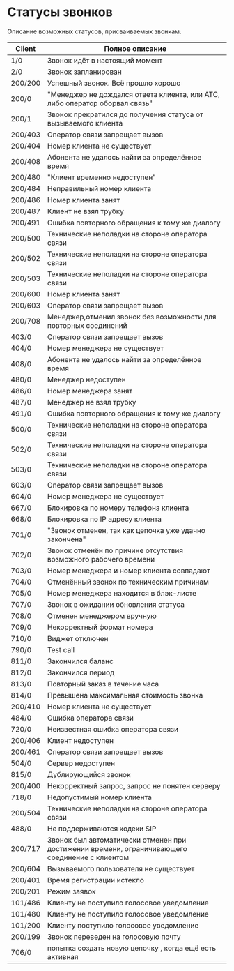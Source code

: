 # Статусы звонков

Описание возможных статусов, присваиваемых звонкам.

| Client       | Полное описание |
| ------------ | --------------- |
|1/0	|Звонок идёт в настоящий момент |
| 2/0	| Звонок запланирован |
| 200/200	| Успешный звонок. Всё прошло хорошо |
| 200/0	| "Менеджер не дождался ответа клиента, или АТС, либо оператор оборвал связь" |
| 200/1	| Звонок прекратился до получения статуса от вызываемого клиента |
| 200/403	| Оператор связи запрещает вызов |
| 200/404	| Номер клиента не существует |
| 200/408	| Абонента не удалось найти за определённое время |
| 200/480	| "Клиент временно недоступен" |
| 200/484	| Неправильный номер клиента |
| 200/486	| Номер клиента занят |
| 200/487	| Клиент не взял трубку |
| 200/491	| Ошибка повторного обращения к тому же диалогу |
| 200/500	| Технические неполадки на стороне оператора связи |
| 200/502	| Технические неполадки на стороне оператора связи |
| 200/503	| Технические неполадки на стороне оператора связи |
| 200/600	| Номер клиента занят |
| 200/603	| Оператор связи запрещает вызов |
| 200/708	| Менеджер,отменил звонок без возможности для повторных соединений |
| 403/0	| Оператор связи запрещает вызов |
| 404/0	| Номер менеджера не существует |
| 408/0	| Абонента не удалось найти за определённое время |
| 480/0	| Менеджер недоступен |
| 486/0	| Номер менеджера занят |
| 487/0	| Менеджер не взял трубку |
| 491/0	| Ошибка повторного обращения к тому же диалогу |
| 500/0	| Технические неполадки на стороне оператора связи |
| 502/0	| Технические неполадки на стороне оператора связи |
| 503/0	| Технические неполадки на стороне оператора связи |
| 603/0	| Оператор связи запрещает вызов |
| 604/0	| Номер менеджера не существует |
| 667/0	| Блокировка  по номеру телефона клиента |
| 668/0	| Блокировка  по IP адресу клиента |
| 701/0	| "Звонок отменен, так как цепочка уже удачно закончена" |
| 702/0	| Звонок отменён по причине отсутствия возможного рабочего времени |
| 703/0	| Номер менеджера и номер клиента совпадают |
| 704/0	| Отменённый звонок по техническим причинам |
| 705/0	| Номер менеджера находится в блэк-листе |
| 707/0	| Звонок в ожидании обновления статуса |
| 708/0	| Отменен менеджером вручную |
| 709/0	| Некорректный формат номера |
| 710/0	| Виджет отключен |
| 790/0	| Test call |
| 811/0	| Закончился баланс |
| 812/0	| Закончился период |
| 813/0	| Повторный заказ в течение часа |
| 814/0	| Превышена максимальная стоимость звонка |
| 200/410	| Номер клиента не существует |
| 484/0	| Ошибка оператора связи |
| 720/0	| Неизвестная ошибка оператора связи |
| 200/406	| Клиент недоступен |
| 200/461	| Оператор связи запрещает вызов |
| 504/0	| Сервер недоступен |
| 815/0	| Дублирующийся звонок |
| 200/400	| Некорректный запрос, запрос не понятен серверу |
| 718/0	| Недопустимый номер клиента |
| 200/504	| Технические неполадки на стороне оператора связи |
| 488/0	| Не поддерживаются кодеки SIP |
| 200/717	| Звонок был автоматически отменен при достижении времени, ограничивающего соединение с клиентом |
| 200/604	| Вызываемого пользователя не существует |
| 200/401	| Время регистрации истекло |
| 200/201	| Режим заявок |
| 101/486	| Клиенту не поступило голосовое уведомление |
| 101/480 | Клиенту не поступило голосовое уведомление |
| 101/200 | Клиенту поступило голосовое уведомление |
| 200/199	| Звонок переведен на голосовую почту |
| 706/0 |  попытка создать новую цепочку , когда ещё есть активная |
